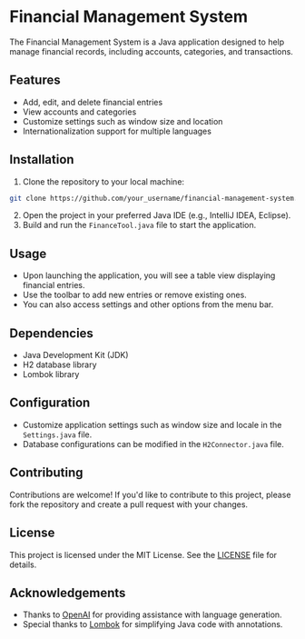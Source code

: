 # Financial Management System
The Financial Management System is a Java application designed to help manage financial records, including accounts, categories, and transactions.

## Features
- Add, edit, and delete financial entries
- View accounts and categories
- Customize settings such as window size and location
- Internationalization support for multiple languages

## Installation
1. Clone the repository to your local machine:
```bash
git clone https://github.com/your_username/financial-management-system.git
```
2. Open the project in your preferred Java IDE (e.g., IntelliJ IDEA, Eclipse).
3. Build and run the `FinanceTool.java` file to start the application.

## Usage
- Upon launching the application, you will see a table view displaying financial entries.
- Use the toolbar to add new entries or remove existing ones.
- You can also access settings and other options from the menu bar.

## Dependencies
- Java Development Kit (JDK)
- H2 database library
- Lombok library

## Configuration
- Customize application settings such as window size and locale in the `Settings.java` file.
- Database configurations can be modified in the `H2Connector.java` file.

## Contributing
Contributions are welcome! If you'd like to contribute to this project, please fork the repository and create a pull request with your changes.

## License
This project is licensed under the MIT License. See the [LICENSE](LICENSE) file for details.

## Acknowledgements
- Thanks to [OpenAI](https://openai.com) for providing assistance with language generation.
- Special thanks to [Lombok](https://projectlombok.org/) for simplifying Java code with annotations.
